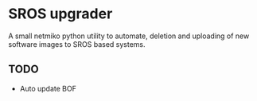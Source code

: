 # SROS upgrader

A small netmiko python utility to automate, deletion and uploading of new software images to SROS based systems.

## TODO
- Auto update BOF
  
